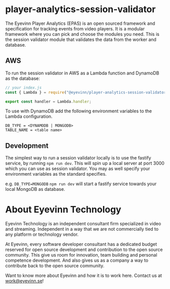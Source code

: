 # player-analytics-session-validator

The Eyevinn Player Analytics (EPAS) is an open sourced framework and specification for tracking events from video players. It is a modular framework where you can pick and choose the modules you need. This is the session validator module that validates the data from the worker and database.

## AWS

To run the session validator in AWS as a Lambda function and DynamoDB as the database:

```javascript
// your index.js
const { Lambda } = require("@eyevinn/player-analytics-session-validator");

export const handler = Lambda.handler;
```
To use with DynamoDB add the following environment variables to the Lambda configuration.

```
DB_TYPE = <DYNAMODB | MONGODB>
TABLE_NAME = <table name>
```

## Development
The simplest way to run a session validator locally is to use the fastify service, by running `npm run dev`. This will spin up a local server at port 3000 which you can use as session validator. You may as well specify your environment variables as the standard specifies.

e.g. `DB_TYPE=MONGODB` `npm run dev` will start a fastify service towards your local MongoDB as database.

# About Eyevinn Technology

Eyevinn Technology is an independent consultant firm specialized in video and streaming. Independent in a way that we are not commercially tied to any platform or technology vendor.

At Eyevinn, every software developer consultant has a dedicated budget reserved for open source development and contribution to the open source community. This give us room for innovation, team building and personal competence development. And also gives us as a company a way to contribute back to the open source community.

Want to know more about Eyevinn and how it is to work here. Contact us at work@eyevinn.se!
